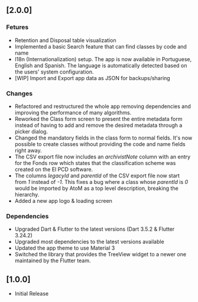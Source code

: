## [2.0.0]

### Fetures

- Retention and Disposal table visualization
- Implemented a basic Search feature that can find classes by code and name
- I18n (Internationalization) setup. The app is now available in Portuguese,
  English and Spanish. The language is automatically detected based on the
  users' system configuration.
- [WIP] Import and Export app data as JSON for backups/sharing

### Changes

- Refactored and restructured the whole app removing dependencies and improving
  the performance of many algorithms.
- Reworked the Class form screen to present the entire metadata form instead
  of having to add and remove the desired metadata through a picker dialog.
- Changed the mandatory fields in the class form to normal fields. It's now 
  possible to create classes without providing the code and name fields right
  away.
- The CSV export file now includes an _archivistNote_ column with an entry for
  the Fonds row which states that the classification scheme was created on the
  El PCD software.
- The columns _legacyId_ and _parentId_ of the CSV export file  now start from
  _1_ instead of _-1_. This fixes a bug where a class whose _parentId_ is _0_
  would be imported by AtoM as a top level description, breaking the hierarchy.
- Added a new app logo & loading screen

### Dependencies

- Upgraded Dart & Flutter to the latest versions (Dart 3.5.2 & Flutter 3.24.2)
- Upgraded most dependencies to the latest versions available
- Updated the app theme to use Material 3
- Switched the library that provides the TreeView widget to a newer one
  maintained by the Flutter team.

## [1.0.0]
- Initial Release

